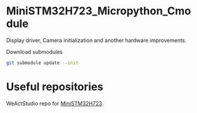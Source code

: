 # MiniSTM32H723_Micropython_Cmodule
Display driver, Camera initialization and another hardware improvements.

Download submodules

```bash
git submodule update --init
```

# Useful repositories

WeActStudio repo for [MiniSTM32H723](https://github.com/WeActStudio/WeActStudio.MiniSTM32H723).
